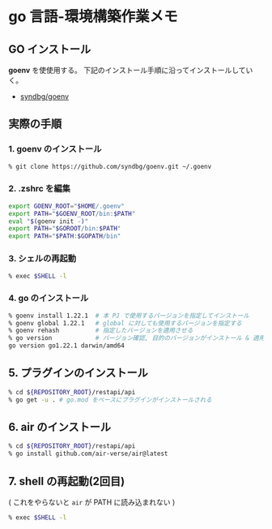 # go 言語-環境構築作業メモ
## GO インストール
**goenv** を使使用する。
下記のインストール手順に沿ってインストールしていく。

- [syndbg/goenv](https://github.com/syndbg/goenv/blob/master/INSTALL.md)


## 実際の手順
### 1. goenv のインストール

```zsh
% git clone https://github.com/syndbg/goenv.git ~/.goenv
```

### 2. .zshrc を編集

```zsh
export GOENV_ROOT="$HOME/.goenv"
export PATH="$GOENV_ROOT/bin:$PATH"
eval "$(goenv init -)"
export PATH="$GOROOT/bin:$PATH"
export PATH="$PATH:$GOPATH/bin"
```

### 3. シェルの再起動

```zsh
% exec $SHELL -l
```

### 4. go のインストール

```zsh
% goenv install 1.22.1  # 本 PJ で使用するバージョンを指定してインストール
% goenv global 1.22.1   # global に対しても使用するバージョンを指定する
% goenv rehash          # 指定したバージョンを適用させる
% go version            # バージョン確認, 目的のバージョンがインストール & 適用されていることがわかる
go version go1.22.1 darwin/amd64
```

## 5. プラグインのインストール

```zsh
% cd ${REPOSITORY_ROOT}/restapi/api
% go get -u . # go.mod をベースにプラグインがインストールされる
```

## 6. air のインストール

```zsh
% cd ${REPOSITORY_ROOT}/restapi/api
% go install github.com/air-verse/air@latest
```

## 7. shell の再起動(2回目)

( これをやらないと `air` が PATH に読み込まれない )

```zsh
% exec $SHELL -l
```

